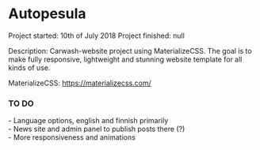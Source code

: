 # Autopesula

Project started: 10th of July 2018
Project finished: null

Description: Carwash-website project using MaterializeCSS. The goal is to make fully responsive, lightweight and stunning website template for all kinds of use.

MaterializeCSS:
https://materializecss.com/

<h3> TO DO </h3>
- Language options, english and finnish primarily <br>
- News site and admin panel to publish posts there (?) <br>
- More responsiveness and animations
